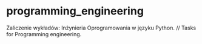 # programming_engineering
Zaliczenie wykładów: Inżynieria Oprogramowania w języku Python. // Tasks for Programming engineering.
